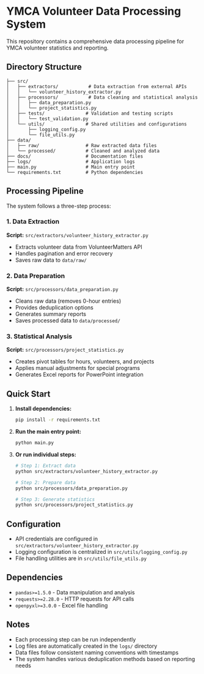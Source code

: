 # YMCA Volunteer Data Processing System

This repository contains a comprehensive data processing pipeline for YMCA volunteer statistics and reporting.

## Directory Structure

```
├── src/
│   ├── extractors/           # Data extraction from external APIs
│   │   └── volunteer_history_extractor.py
│   ├── processors/           # Data cleaning and statistical analysis
│   │   ├── data_preparation.py
│   │   └── project_statistics.py
│   ├── tests/               # Validation and testing scripts
│   │   └── test_validation.py
│   └── utils/               # Shared utilities and configurations
│       ├── logging_config.py
│       └── file_utils.py
├── data/
│   ├── raw/                 # Raw extracted data files
│   └── processed/           # Cleaned and analyzed data
├── docs/                    # Documentation files
├── logs/                    # Application logs
├── main.py                  # Main entry point
└── requirements.txt         # Python dependencies
```

## Processing Pipeline

The system follows a three-step process:

### 1. Data Extraction
**Script:** `src/extractors/volunteer_history_extractor.py`
- Extracts volunteer data from VolunteerMatters API
- Handles pagination and error recovery
- Saves raw data to `data/raw/`

### 2. Data Preparation  
**Script:** `src/processors/data_preparation.py`
- Cleans raw data (removes 0-hour entries)
- Provides deduplication options
- Generates summary reports
- Saves processed data to `data/processed/`

### 3. Statistical Analysis
**Script:** `src/processors/project_statistics.py` 
- Creates pivot tables for hours, volunteers, and projects
- Applies manual adjustments for special programs
- Generates Excel reports for PowerPoint integration

## Quick Start

1. **Install dependencies:**
   ```bash
   pip install -r requirements.txt
   ```

2. **Run the main entry point:**
   ```bash
   python main.py
   ```

3. **Or run individual steps:**
   ```bash
   # Step 1: Extract data
   python src/extractors/volunteer_history_extractor.py
   
   # Step 2: Prepare data
   python src/processors/data_preparation.py
   
   # Step 3: Generate statistics
   python src/processors/project_statistics.py
   ```

## Configuration

- API credentials are configured in `src/extractors/volunteer_history_extractor.py`
- Logging configuration is centralized in `src/utils/logging_config.py`
- File handling utilities are in `src/utils/file_utils.py`

## Dependencies

- `pandas>=1.5.0` - Data manipulation and analysis
- `requests>=2.28.0` - HTTP requests for API calls  
- `openpyxl>=3.0.0` - Excel file handling

## Notes

- Each processing step can be run independently
- Log files are automatically created in the `logs/` directory
- Data files follow consistent naming conventions with timestamps
- The system handles various deduplication methods based on reporting needs
